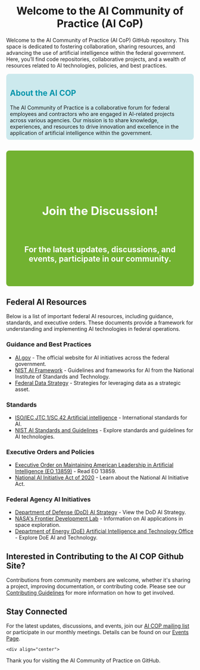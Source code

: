 <div align="center">
    <h1>Welcome to the AI Community of Practice (AI CoP)</h1>
</div>

Welcome to the AI Community of Practice (AI CoP) GitHub repository. This space is dedicated to fostering collaboration, sharing resources, and advancing the use of artificial intelligence within the federal government. Here, you’ll find code repositories, collaborative projects, and a wealth of resources related to AI technologies, policies, and best practices.

<div style="background-color: #cce9ed; padding: 10px; border-radius: 8px;">
    <h2 style="color: #0095AB;"> About the AI COP</h2>
    The AI Community of Practice is a collaborative forum for federal employees and contractors who are engaged in AI-related projects across various agencies. Our mission is to share knowledge, experiences, and resources to drive innovation and excellence in the application of artificial intelligence within the government.
</div>



<section class="discussion"><div style="margin-top: 10px;">
    <h2 style="color: #FFFFFF;">
<div align="center" style="margin-top: 20px; background-color: #72b231; padding: 15px; border-radius: 8px;">
    <h2 style="color: #FFFFFF;">
            <h2><a href="https://github.com/GSA-AI-Community-of-Practice/Main/discussions" style="color: inherit; text-decoration: none;">Join the Discussion!</a></h2>
            <p>For the latest updates, discussions, and events, participate in our community.</p>
        </section> </div>


<h2>Federal AI Resources</h2>
<p>Below is a list of important federal AI resources, including guidance, standards, and executive orders. These documents provide a framework for understanding and implementing AI technologies in federal operations.</p>

<h3>Guidance and Best Practices</h3>
<ul>
  <li><a href="https://www.ai.gov/" target="_blank">AI.gov</a> - The official website for AI initiatives across the federal government.</li>
  <li><a href="https://www.nist.gov/ai" target="_blank">NIST AI Framework</a> - Guidelines and frameworks for AI from the National Institute of Standards and Technology.</li>
  <li><a href="https://strategy.data.gov/" target="_blank">Federal Data Strategy</a> - Strategies for leveraging data as a strategic asset.</li>
</ul>

<h3>Standards</h3>
<ul>
  <li><a href="https://www.iso.org/committee/6794475.html" target="_blank">ISO/IEC JTC 1/SC 42 Artificial intelligence</a> - International standards for AI.</li>
  <li><a href="https://www.nist.gov/topics/artificial-intelligence/standards-and-guidelines" target="_blank">NIST AI Standards and Guidelines</a> - Explore standards and guidelines for AI technologies.</li>
</ul>

<h3>Executive Orders and Policies</h3>
<ul>
  <li><a href="https://www.federalregister.gov/documents/2019/02/14/2019-02544/maintaining-american-leadership-in-artificial-intelligence" target="_blank">Executive Order on Maintaining American Leadership in Artificial Intelligence (EO 13859)</a> - Read EO 13859.</li>
  <li><a href="https://www.congress.gov/bill/116th-congress/house-bill/6216/text" target="_blank">National AI Initiative Act of 2020</a> - Learn about the National AI Initiative Act.</li>
</ul>

<h3>Federal Agency AI Initiatives</h3>
<ul>
  <li><a href="https://www.ai.mil/docs/Summary_of_the_2018_DoD_AI_Strategy.pdf" target="_blank">Department of Defense (DoD) AI Strategy</a> - View the DoD AI Strategy.</li>
  <li><a href="https://frontierdevelopmentlab.org/" target="_blank">NASA's Frontier Development Lab</a> - Information on AI applications in space exploration.</li>
  <li><a href="https://www.energy.gov/aito/artificial-intelligence-and-technology-office" target="_blank">Department of Energy (DoE) Artificial Intelligence and Technology Office</a> - Explore DoE AI and Technology.</li>
</ul>

<h2>Interested in Contributing to the AI COP Github Site?</h2>
<p>Contributions from community members are welcome, whether it's sharing a project, improving documentation, or contributing code. Please see our <a href="https://gsa-ai-community-of-practice.github.io/Main/contributing/">Contributing Guidelines</a> for more information on how to get involved. 

<h2>Stay Connected</h2>
<p>For the latest updates, discussions, and events, join our <a href="mailto:ai-cop@listserv.gov">AI COP mailing list</a> or participate in our monthly meetings. Details can be found on our <a href="EVENTS.md">Events Page</a>.</p>

    <div align="center">
<p>Thank you for visiting the AI Community of Practice on GitHub. <h2>
<h2></h2>
